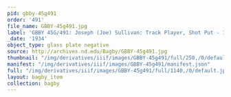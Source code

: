 ```yaml
---
pid: gbby-45g491
order: '491'
file_name: GBBY-45g491.jpg
label: 'GBBY 45G/491: Joseph (Joe) Sullivan: Track Player, Shot Put - 1934'
_date: '1934'
object_type: glass plate negative
source: http://archives.nd.edu/Bagby/GBBY-45g491.jpg
thumbnail: "/img/derivatives/iiif/images/GBBY-45g491/full/250,/0/default.jpg"
manifest: "/img/derivatives/iiif/images/GBBY-45g491/manifest.json"
full: "/img/derivatives/iiif/images/GBBY-45g491/full/1140,/0/default.jpg"
layout: bagby_item
collection: bagby
---
```


